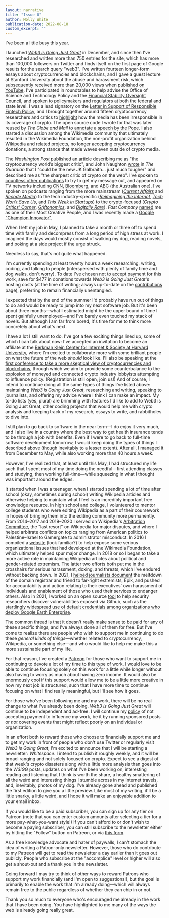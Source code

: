 ```yaml
---
layout: narrative
title: "Issue 0"
author: Molly White
publication-date: 2022-08-18
custom_excerpt: ""
---
```


I've been a little busy this year.

I launched _[Web3 is Going Just Great](https://web3isgoinggreat.com/)_ in December, and since then I've researched and written more than 750 entries for the site, which has more than 100,000 followers on Twitter and finds itself on the first page of Google results for the search query "web3". I've written fourteen longer-form essays about cryptocurrencies and blockchains, and I gave a guest lecture at Stanford University about the abuse and harassment risk, which subsequently received more than 20,000 views when published [on YouTube](https://www.youtube.com/watch?v=hXBZ-BXfCSY). I've participated in roundtables to help advise the Office of Science and Technology Policy and the [Financial Stability Oversight Council](https://blog.mollywhite.net/fsoc-statement-regulating-digital-assets/), and spoken to policymakers and regulators at both the federal and state level. I was a lead signatory on the [Letter in Support of Responsible Fintech Policy](https://concerned.tech/), and I brought together around fifteen cryptocurrency researchers and critics to [highlight](https://www.mollywhite.net/annotations/latecomers-guide-to-crypto) how the media has been irresponsible in its coverage of crypto. The open source code I wrote for that was later reused by _The Globe and Mail_ to [annotate a speech by the Pope](https://www.theglobeandmail.com/canada/article-pope-francis-apology-residential-schools-canada/). I also started a discussion among the Wikimedia community that ultimately resulted in the Wikimedia Foundation, the non-profit organization behind Wikipedia and related projects, no longer accepting cryptocurrency donations, a strong stance that made waves even outside of crypto media.

The _Washington Post_ published [an article](https://www.washingtonpost.com/technology/2022/05/29/molly-white-crypto/) describing me as "the cryptocurrency world’s biggest critic", and John Naughton [wrote](https://www.theguardian.com/commentisfree/2022/jul/02/crypto-sceptic-molly-white-could-be-the-new-jk-galbraith-just-much-tougher) in _The Guardian_ that I "could be the new JK Galbraith… just much tougher" and described me as "the sharpest critic of crypto on the web". I've spoken to [countless other publications](https://www.mollywhite.net/press) to try to get my message out, and appeared on TV networks including [CNN](https://edition.cnn.com/videos/business/2022/08/04/nightcap-crypto-hack-stocks-j-crew-full-orig-jg.cnn-business), [Bloomberg](https://www.bloomberg.com/news/videos/2022-06-09/popping-the-web3-balloon-video), and [ABC](https://www.abc.net.au/4corners/crypto-mania:-behind-the-hype-of-cryptocurrencies/13906076) (the Australian one). I've spoken on podcasts ranging from the more mainstream (_[Current Affairs](https://www.stitcher.com/show/current-affairs/episode/why-web3-is-going-just-great-w-molly-white-204691250)_ and _[Recode Media](https://podcasts.apple.com/us/podcast/recode-media/id1080467174?i=1000564918091)_) to the tech industry-specific (_[Reimagining the Internet](https://publicinfrastructure.org/podcast/58-molly-white/),_ _[Tech Won't Save Us](https://techwontsave.us/episode/108_web3_is_not_going_great_w_molly_white)_, and _[This Week in Startups](https://www.youtube.com/watch?v=WB_luMPwiXo)_) to the crypto-focused (_[Crypto Critics' Corner](https://podcasts.apple.com/us/podcast/crypto-critics-corner/id1557045965?i=1000552325994)_, _[Griftonomics](https://www.mollywhite.net/youtube.com/watch?v=JusTxzGIuRE)_, and _[Digitally Rare](https://anchor.fm/digitallyrare/episodes/web3-could-be-going-a-few-different-ways-e1j5pvh)_). _Fast Company_ [named](https://www.fastcompany.com/90762802/molly-white-web3-going-just-great-most-creative-people-2022) me as one of their Most Creative People, and I was recently made a [Google "Champion Innovator"](https://cloud.google.com/innovators/innovator?profileId=102512830097195268884).

When I left my job in May, I planned to take a month or three off to spend time with family and decompress from a long period of high stress at work. I imagined the days would mostly consist of walking my dog, reading novels, and poking at a side project if the urge struck.

Needless to say, that's not quite what happened.

I'm currently spending at least twenty hours a week researching, writing, coding, and talking to people (interspersed with plenty of family time and dog walks, don't worry). To date I've chosen not to accept payment for this work, save for $477 in donations towards _Web3 is Going Just Great_'s hosting costs (at the time of writing; always up-to-date on the [contributions](https://web3isgoinggreat.com/contribute) page), preferring to remain financially unentangled.

I expected that by the end of the summer I'd probably have run out of things to do and would be ready to jump into my next software job. But it's been about three months—what I estimated might be the upper bound of time I spent gainfully unemployed—and I've barely even touched my stack of novels. But although I am far from bored, it's time for me to think more concretely about what's next. 

I have a lot I still want to do. I've got a few exciting things lined up, some of which I can talk about now: I've accepted an invitation to become an affiliate at the [Berkman Klein Center for Internet & Society at Harvard University](https://cyber.harvard.edu/), where I'm excited to collaborate more with some brilliant people on what the future of the web _should_ look like. I'll also be speaking at the [first conference to take a more skeptical view of cryptocurrencies and blockchains](https://crypto-policy.tech/), through which we aim to provide some counterbalance to the explosion of moneyed and connected crypto industry lobbyists attempting to influence policy. (Registration is still open, join us!) And of course, I intend to continue doing all the same types of things I've listed above: maintaining _Web3 is Going Just Great_, researching and writing, speaking to journalists, and offering my advice where I think I can make an impact. My to-do lists (yes, plural) are brimming with features I'd like to add to Web3 is Going Just Great, other coding projects that would help me with crypto analysis and keeping track of my research, essays to write, and rabbitholes to dive into.

I still plan to go back to software in the near term—I do enjoy it very much, and I also live in a country where the best way to get health insurance tends to be through a job with benefits. Even if I were to go back to full-time software development tomorrow, I would keep doing the types of things I described above (though inevitably to a lesser extent). After all, I managed it from December to May, while also working more than 40 hours a week.

However, I've realized that, at least until this May, I had structured my life such that I spent most of my time doing the needful—first attending classes and studying, then working full-time—while squeezing in what I thought was important around the edges. 

It started when I was a teenager, when I started spending a lot of time after school (okay, sometimes during school) writing Wikipedia articles and otherwise helping to maintain what I feel is an incredibly important free knowledge resource. In high school and college, I volunteered to mentor college students who were editing Wikipedia as a part of their coursework in hopes of bringing them into the editing community more permanently. From 2014–2017 and 2019–2020 I served on Wikipedia's [Arbitration Committee](https://en.wikipedia.org/wiki/Wikipedia:Arbitration_Committee), the "last resort" on Wikipedia for major disputes, and where I helped arbitrate conflicts on topics ranging from American politics to Palestine–Israel to Gamergate to administrator misconduct. In 2016 I compiled a [website](https://www.mollywhite.net/timelines/wikimedia/) (look familiar?) to help expose some serious organizational issues that had developed at the Wikimedia Foundation, which ultimately helped spur major change. In 2018 or so I began to take a more active role in maintaining Wikipedia articles about political and gender-related extremism. The latter two efforts both put me in the crosshairs for serious harassment, doxing, and threats, which I've endured without backing down. In 2021, I [helped journalists document](https://twitter.com/MikaelThalen/status/1440389661763928068) the meltdown of the domain registrar and friend to far-right extremists, Epik, and pushed for accountability and action relating to their executives' own harassment of individuals and enablement of those who used their services to endanger others. Also in 2021, I worked on an open source [tool](https://github.com/molly/gh-dork) to help security researchers discover vulnerabilities exposed via Github, such as the [startlingly widespread use of default credentials among organizations who deploy Google Earth Enterprise](https://johnjhacking.com/blog/gee-exploitation/).

The common thread is that it doesn't really make sense to be paid for any of these specific things, and I've always done all of them for free. But I've come to realize there are people who wish to support me in continuing to do these _general kinds of things_—whether related to cryptocurrency, Wikipedia, or something else—and who would like to help me make this a more sustainable part of my life.

For that reason, I've created a [Patreon](https://www.patreon.com/mollywhite) for those who want to support me in continuing to devote a lot of my time to this type of work. I would love to be able to continue focusing solely on this work for a little while longer without also having to worry as much about having zero income. It would also be enormously cool if this support would allow me to be a little more creative in how my next job is structured, such that I have more time to continue focusing on what I find really meaningful, but I'll see how it goes.

For those who've been following me and my work, there will be no real change to what I've already been doing. _Web3 is Going Just Great_ will continue to be independent and ad-free. I will continue my [policy](https://www.mollywhite.net/crypto-disclosures) of not accepting payment to influence my work, be it by running sponsored posts or _not_ covering events that might reflect poorly on an individual or organization.

In an effort both to reward those who choose to financially support me and to get my work in front of people who don't use Twitter or regularly visit _Web3 is Going Great_, I'm excited to announce that I will be starting a newsletter: _Whitespace_. I intend to publish it roughly weekly, and it will be broad-ranging and not solely focused on crypto. Expect to see a digest of that week's crypto disasters along with a little more analysis than goes into the _W3IGG_ posts, updates on what I've been working on, interesting reading and listening that I think is worth the share, a healthy smattering of all the weird and interesting things I stumble across in my Internet travels, and, inevitably, photos of my dog. I've already gone ahead and published the first edition to give you a little preview. Like most of my writing, it'll be a little snarky, a little weird, and I hope it will make an enjoyable addition to your email inbox. 

If you would like to be a paid subscriber, you can sign up for any tier on Patreon (note that you can enter custom amounts after selecting a tier for a more pay-what-you-want style!) If you can't afford to or don't wish to become a paying subscriber, you can still subscribe to the newsletter either by hitting the "Follow" button on Patreon, or via [this form](https://newsletter.mollywhite.net/subscribe).

As a free knowledge advocate and hater of paywalls, I can't stomach the idea of writing a Patron-only newsletter. However, those who do contribute to my Patreon will get to read the newsletter a day earlier than it goes out publicly. People who subscribe at the "accomplice" level or higher will also get a shout-out and a thank you in the newsletter.

Going forward I may try to think of other ways to reward Patrons who support my work financially (and I'm open to suggestions!), but the goal is primarily to enable the work that I'm already doing—which will always remain free to the public regardless of whether they can chip in or not.

Thank you so much to everyone who's encouraged me already in the work that I have been doing. You have highlighted to me many of the ways the web is already going really great.